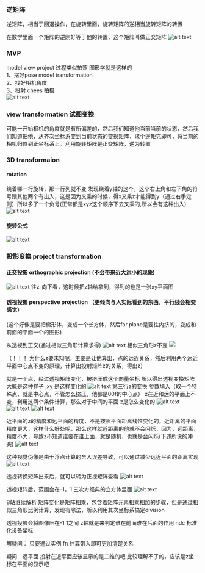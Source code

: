 
### 逆矩阵
逆矩阵，相当于回退操作，在旋转里面，旋转矩阵的逆相当旋转矩阵的转置

在数学里面一个矩阵的逆刚好等于他的转置，这个矩阵叫做正交矩阵
![alt text](image.png)
### MVP
model view project 
过程类似拍照 图形学就是这样的   
1、摆好pose model transformation   
2、找好相机角度   
3、投射 chees 拍摄   
![alt text](image-3.png)
### view transformation 试图变换
可能一开始相机的角度就是有所偏差的，然后我们知道他当前当前的状态，然后我们知道把他，从齐次坐标系变到当前状态的变换矩阵，求个逆矩克即可，将当前的相机归位到正坐标系上。利用旋转矩阵是正交矩阵，逆为转置
### 3D transformaion
#### rotation
绕着哪一行旋转，那一行列就不变
发现绕着y轴的这个，这个右上角和左下角的符号跟其他两个有出入，这是因为叉乘的时候，得x叉乘z才能得到y（通过右手定则）所以多了一个负号(正常都是xyz这个顺序下去叉乘的,所以会有这种出入)
![alt text](image-1.png)
#### 旋转公式
![alt text](image-2.png)
### 投影变换 project transformation
#### 正交投影 orthographic projection (不会带来近大远小的现象)
![alt text](image-6.png)
往z-向下看，这时候把z轴给拿到，得到的也是一张xy平面图
#### 透视投影 perspective projection （更倾向与人实际看到的东西，平行线会相交感觉）
(这个好像是要把梯形体，变成一个长方体，然后far plane是要往内挤的，变成和前面的平面一个的图形)

从透视到正交(通过相似三角形计算求得)
![alt text](image-7.png)
相似三角形z不变
![](image-8.png)

（！！！ 为什么z要未知呢，主要是让他算出，点的远近关系，然后利用两个远近平面中心点不变的原理，计算出投射矩阵z的关系，得出z）

就是一个点，经过透视矩阵变化，被挤压成这个向量坐标
所以得出透视变换矩阵大概是这种样子 ,xy 是这样变化的
![alt text](image-9.png)
第三行z的变换 参数填入（取一个特殊点，就是中心点，不管怎么挤压，他都是00f的中心点） z在近和远的平面上不变，利用这两个条件计算，那么对于中间的平面 z是怎么变化的
![alt text](image-10.png)
![alt text](image-11.png)
![alt text](image-4.png)


近平面的z的精度和远平面的精度，不是按照平面距离线性变化的，近距离的平面精度更大，这样什么好处呢，那么这样就近距离的他就不会闪烁，因为，远距离，精度不大，导致z不知道谁要在谁上面，就是随机，也就是会闪烁(下述所说的冲突)
![alt text](image-12.png)



这种视觉伪像是由于浮点计算的舍入误差导致，可以通过减少远近平面的距离实现
![alt text](image-13.png)


透视转换矩阵出来后，就可以转为正视矩阵查看
![alt text](image-14.png)

透视矩阵后，范围会在-1，1 三次方经典的立方体里面
![alt text](image-15.png)



B站继续解析
矩阵变化是矩阵相乘，包含着矩阵元素相乘相加的步骤，但是通过相似三角形比例计算，发现有除法，所以利用其次坐标系搞定division

透视投影会将图像压在-1 1之间
z轴就是来判定谁在前面谁在后面的作用
ndc 标准化设备坐标


解疑问：
只要通过实例 fn 计算带入即可更加清楚关系


疑问：远平面 投射在近平面应该显示的是二维的吧
比较理解不了的，应该是z坐标在平面的显示吧